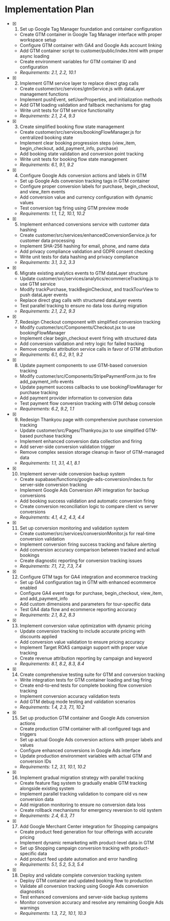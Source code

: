 # Implementation Plan

- [x] 1. Set up Google Tag Manager foundation and container configuration
  - Create GTM container in Google Tag Manager interface with proper workspace setup
  - Configure GTM container with GA4 and Google Ads account linking
  - Add GTM container script to customer/public/index.html with proper async loading
  - Create environment variables for GTM container ID and configuration
  - _Requirements: 2.1, 2.2, 10.1_

- [x] 2. Implement GTM service layer to replace direct gtag calls
  - Create customer/src/services/gtmService.js with dataLayer management functions
  - Implement pushEvent, setUserProperties, and initialization methods
  - Add GTM loading validation and fallback mechanisms for gtag
  - Write unit tests for GTM service functionality
  - _Requirements: 2.1, 2.4, 9.3_

- [x] 3. Create simplified booking flow state management
  - Create customer/src/services/bookingFlowManager.js for centralized booking state
  - Implement clear booking progression steps (view_item, begin_checkout, add_payment_info, purchase)
  - Add booking state validation and conversion point tracking
  - Write unit tests for booking flow state management
  - _Requirements: 6.1, 9.1, 9.2_

- [x] 4. Configure Google Ads conversion actions and labels in GTM
  - Set up Google Ads conversion tracking tags in GTM container
  - Configure proper conversion labels for purchase, begin_checkout, and view_item events
  - Add conversion value and currency configuration with dynamic values
  - Test conversion tag firing using GTM preview mode
  - _Requirements: 1.1, 1.2, 10.1, 10.2_

- [x] 5. Implement enhanced conversions service with customer data hashing
  - Create customer/src/services/enhancedConversionService.js for customer data processing
  - Implement SHA-256 hashing for email, phone, and name data
  - Add privacy compliance validation and GDPR consent checking
  - Write unit tests for data hashing and privacy compliance
  - _Requirements: 3.1, 3.2, 3.3_

- [x] 6. Migrate existing analytics events to GTM dataLayer structure
  - Update customer/src/services/analytics/ecommerceTracking.js to use GTM service
  - Modify trackPurchase, trackBeginCheckout, and trackTourView to push dataLayer events
  - Replace direct gtag calls with structured dataLayer events
  - Test parallel tracking to ensure no data loss during migration
  - _Requirements: 2.1, 2.2, 9.3_

- [x] 7. Redesign Checkout component with simplified conversion tracking
  - Modify customer/src/Components/Checkout.jsx to use bookingFlowManager
  - Implement clear begin_checkout event firing with structured data
  - Add conversion validation and retry logic for failed tracking
  - Remove complex attribution service calls in favor of GTM attribution
  - _Requirements: 6.1, 6.2, 9.1, 9.2_

- [x] 8. Update payment components to use GTM-based conversion tracking
  - Modify customer/src/Components/StripePaymentForm.jsx to fire add_payment_info events
  - Update payment success callbacks to use bookingFlowManager for purchase tracking
  - Add payment provider information to conversion data
  - Test payment flow conversion tracking with GTM debug console
  - _Requirements: 6.2, 9.2, 1.1_

- [x] 9. Redesign Thankyou page with comprehensive purchase conversion tracking
  - Update customer/src/Pages/Thankyou.jsx to use simplified GTM-based purchase tracking
  - Implement enhanced conversion data collection and firing
  - Add server-side conversion validation trigger
  - Remove complex session storage cleanup in favor of GTM-managed data
  - _Requirements: 1.1, 3.1, 4.1, 8.1_

- [x] 10. Implement server-side conversion backup system
  - Create supabase/functions/google-ads-conversion/index.ts for server-side conversion tracking
  - Implement Google Ads Conversion API integration for backup conversions
  - Add booking success validation and automatic conversion firing
  - Create conversion reconciliation logic to compare client vs server conversions
  - _Requirements: 4.1, 4.2, 4.3, 4.4_

- [x] 11. Set up conversion monitoring and validation system
  - Create customer/src/services/conversionMonitor.js for real-time conversion validation
  - Implement conversion firing success tracking and failure alerting
  - Add conversion accuracy comparison between tracked and actual bookings
  - Create diagnostic reporting for conversion tracking issues
  - _Requirements: 7.1, 7.2, 7.3, 7.4_

- [x] 12. Configure GTM tags for GA4 integration and ecommerce tracking
  - Set up GA4 configuration tag in GTM with enhanced ecommerce enabled
  - Configure GA4 event tags for purchase, begin_checkout, view_item, and add_payment_info
  - Add custom dimensions and parameters for tour-specific data
  - Test GA4 data flow and ecommerce reporting accuracy
  - _Requirements: 2.1, 8.2, 8.3_

- [x] 13. Implement conversion value optimization with dynamic pricing
  - Update conversion tracking to include accurate pricing with discounts applied
  - Add conversion value validation to ensure pricing accuracy
  - Implement Target ROAS campaign support with proper value tracking
  - Create revenue attribution reporting by campaign and keyword
  - _Requirements: 8.1, 8.2, 8.3, 8.4_

- [x] 14. Create comprehensive testing suite for GTM and conversion tracking
  - Write integration tests for GTM container loading and tag firing
  - Create end-to-end tests for complete booking flow conversion tracking
  - Implement conversion accuracy validation tests
  - Add GTM debug mode testing and validation scenarios
  - _Requirements: 1.4, 2.3, 7.1, 10.2_

- [x] 15. Set up production GTM container and Google Ads conversion actions
  - Create production GTM container with all configured tags and triggers
  - Set up actual Google Ads conversion actions with proper labels and values
  - Configure enhanced conversions in Google Ads interface
  - Update production environment variables with actual GTM and conversion IDs
  - _Requirements: 1.2, 3.1, 10.1, 10.2_

- [x] 16. Implement gradual migration strategy with parallel tracking
  - Create feature flag system to gradually enable GTM tracking alongside existing system
  - Implement parallel tracking validation to compare old vs new conversion data
  - Add migration monitoring to ensure no conversion data loss
  - Create rollback mechanisms for emergency reversion to old system
  - _Requirements: 2.4, 6.3, 7.1_

- [x] 17. Add Google Merchant Center integration for Shopping campaigns
  - Create product feed generation for tour offerings with accurate pricing
  - Implement dynamic remarketing with product-level data in GTM
  - Set up Shopping campaign conversion tracking with product-specific data
  - Add product feed update automation and error handling
  - _Requirements: 5.1, 5.2, 5.3, 5.4_

- [x] 18. Deploy and validate complete conversion tracking system
  - Deploy GTM container and updated booking flow to production
  - Validate all conversion tracking using Google Ads conversion diagnostics
  - Test enhanced conversions and server-side backup systems
  - Monitor conversion accuracy and resolve any remaining Google Ads warnings
  - _Requirements: 1.3, 7.2, 10.1, 10.3_
